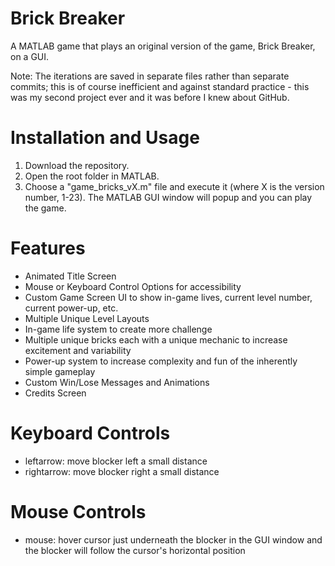 # Brick Breaker

A MATLAB game that plays an original version of the game, Brick Breaker, on a GUI.

Note: The iterations are saved in separate files rather than separate commits; this is of course inefficient and against standard practice - this was my second project ever and it was before I knew about GitHub.

# Installation and Usage

1. Download the repository.
2. Open the root folder in MATLAB.
3. Choose a "game_bricks_vX.m" file and execute it (where X is the version number, 1-23). The MATLAB GUI window will popup and you can play the game.

# Features

- Animated Title Screen
- Mouse or Keyboard Control Options for accessibility
- Custom Game Screen UI to show in-game lives, current level number, current power-up, etc.
- Multiple Unique Level Layouts
- In-game life system to create more challenge
- Multiple unique bricks each with a unique mechanic to increase excitement and variability
- Power-up system to increase complexity and fun of the inherently simple gameplay
- Custom Win/Lose Messages and Animations
- Credits Screen

# Keyboard Controls

- leftarrow: move blocker left a small distance
- rightarrow: move blocker right a small distance

# Mouse Controls

- mouse: hover cursor just underneath the blocker in the GUI window and the blocker will follow the cursor's horizontal position